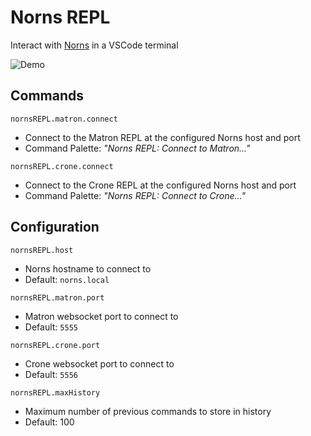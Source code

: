# Norns REPL

Interact with [Norns](https://monome.org/norns/) in a VSCode terminal

![Demo](https://github.com/midouest/norns-repl/blob/master/images/demo.gif?raw=true)

## Commands

`nornsREPL.matron.connect`

-   Connect to the Matron REPL at the configured Norns host and port
-   Command Palette: _"Norns REPL: Connect to Matron..."_

`nornsREPL.crone.connect`

-   Connect to the Crone REPL at the configured Norns host and port
-   Command Palette: _"Norns REPL: Connect to Crone..."_

## Configuration

`nornsREPL.host`

-   Norns hostname to connect to
-   Default: `norns.local`

`nornsREPL.matron.port`

-   Matron websocket port to connect to
-   Default: `5555`

`nornsREPL.crone.port`

-   Crone websocket port to connect to
-   Default: `5556`

`nornsREPL.maxHistory`

-   Maximum number of previous commands to store in history
-   Default: 100
